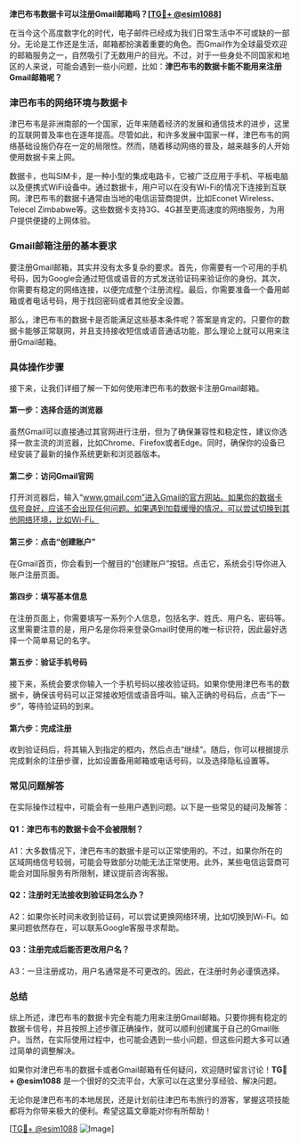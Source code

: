 **津巴布韦数据卡可以注册Gmail邮箱吗？[[TG💪+ @esim1088](https://t.me/s/esim1088)]**

在当今这个高度数字化的时代，电子邮件已经成为我们日常生活中不可或缺的一部分。无论是工作还是生活，邮箱都扮演着重要的角色。而Gmail作为全球最受欢迎的邮箱服务之一，自然吸引了无数用户的目光。不过，对于一些身处不同国家和地区的人来说，可能会遇到一些小问题，比如：**津巴布韦的数据卡能不能用来注册Gmail邮箱呢？**

### **津巴布韦的网络环境与数据卡**

津巴布韦是非洲南部的一个国家，近年来随着经济的发展和通信技术的进步，这里的互联网普及率也在逐年提高。尽管如此，和许多发展中国家一样，津巴布韦的网络基础设施仍存在一定的局限性。然而，随着移动网络的普及，越来越多的人开始使用数据卡来上网。

数据卡，也叫SIM卡，是一种小型的集成电路卡，它被广泛应用于手机、平板电脑以及便携式WiFi设备中。通过数据卡，用户可以在没有Wi-Fi的情况下连接到互联网。津巴布韦的数据卡通常由当地的电信运营商提供，比如Econet Wireless、Telecel Zimbabwe等。这些数据卡支持3G、4G甚至更高速度的网络服务，为用户提供便捷的上网体验。

### **Gmail邮箱注册的基本要求**

要注册Gmail邮箱，其实并没有太多复杂的要求。首先，你需要有一个可用的手机号码，因为Google会通过短信或语音的方式发送验证码来验证你的身份。其次，你需要有稳定的网络连接，以便完成整个注册流程。最后，你需要准备一个备用邮箱或者电话号码，用于找回密码或者其他安全设置。

那么，津巴布韦的数据卡是否能满足这些基本条件呢？答案是肯定的。只要你的数据卡能够正常联网，并且支持接收短信或语音通话功能，那么理论上就可以用来注册Gmail邮箱。

### **具体操作步骤**

接下来，让我们详细了解一下如何使用津巴布韦的数据卡注册Gmail邮箱。

#### **第一步：选择合适的浏览器**
虽然Gmail可以直接通过其官网进行注册，但为了确保兼容性和稳定性，建议你选择一款主流的浏览器，比如Chrome、Firefox或者Edge。同时，确保你的设备已经安装了最新的操作系统更新和浏览器版本。

#### **第二步：访问Gmail官网**
打开浏览器后，输入“www.gmail.com”进入Gmail的官方网站。如果你的数据卡信号良好，应该不会出现任何问题。如果遇到加载缓慢的情况，可以尝试切换到其他网络环境，比如Wi-Fi。

#### **第三步：点击“创建账户”**
在Gmail首页，你会看到一个醒目的“创建账户”按钮。点击它，系统会引导你进入账户注册页面。

#### **第四步：填写基本信息**
在注册页面上，你需要填写一系列个人信息，包括名字、姓氏、用户名、密码等。这里需要注意的是，用户名是你将来登录Gmail时使用的唯一标识符，因此最好选择一个简单易记的名字。

#### **第五步：验证手机号码**
接下来，系统会要求你输入一个手机号码以接收验证码。如果你使用津巴布韦的数据卡，确保该号码可以正常接收短信或语音呼叫。输入正确的号码后，点击“下一步”，等待验证码的到来。

#### **第六步：完成注册**
收到验证码后，将其输入到指定的框内，然后点击“继续”。随后，你可以根据提示完成剩余的注册步骤，比如设置备用邮箱或电话号码，以及选择隐私设置等。

### **常见问题解答**

在实际操作过程中，可能会有一些用户遇到问题。以下是一些常见的疑问及解答：

#### **Q1：津巴布韦的数据卡会不会被限制？**
A1：大多数情况下，津巴布韦的数据卡是可以正常使用的。不过，如果你所在的区域网络信号较弱，可能会导致部分功能无法正常使用。此外，某些电信运营商可能会对国际服务有所限制，建议提前咨询客服。

#### **Q2：注册时无法接收到验证码怎么办？**
A2：如果你长时间未收到验证码，可以尝试更换网络环境，比如切换到Wi-Fi。如果问题依然存在，可以联系Google客服寻求帮助。

#### **Q3：注册完成后能否更改用户名？**
A3：一旦注册成功，用户名通常是不可更改的。因此，在注册时务必谨慎选择。

### **总结**

综上所述，津巴布韦的数据卡完全有能力用来注册Gmail邮箱。只要你拥有稳定的数据卡信号，并且按照上述步骤正确操作，就可以顺利创建属于自己的Gmail账户。当然，在实际使用过程中，也可能会遇到一些小问题，但这些问题大多可以通过简单的调整解决。

如果你对津巴布韦的数据卡或者Gmail邮箱有任何疑问，欢迎随时留言讨论！**TG💪+ @esim1088** 是一个很好的交流平台，大家可以在这里分享经验、解决问题。

无论你是津巴布韦的本地居民，还是计划前往津巴布韦旅行的游客，掌握这项技能都将为你带来极大的便利。希望这篇文章能对你有所帮助！

[[TG💪+ @esim1088](https://t.me/s/esim1088) ![Image](https://i.postimg.cc/4NQfJmqS/Snipaste-2025-05-13-00-14-12.png)]